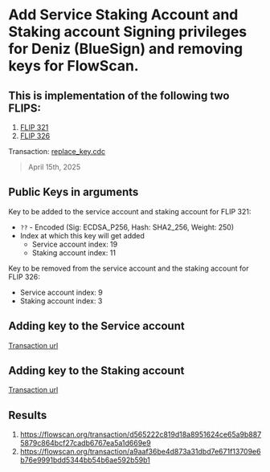 # Add Service Staking Account and Staking account Signing privileges for Deniz (BlueSign) and removing keys for FlowScan.

## This is implementation of the following two FLIPS:
1. [FLIP 321](https://github.com/onflow/flips/blob/5c23e1798c4f1d0bd49fc37954923170771aec79/governance/20250319-redundancy-improvement.md)
2. [FLIP 326](https://github.com/onflow/flips/blob/a88f94057f7292a9dc86ae679e3a3fbdc78d3313/governance/20250412-removing-ichi-from-multi-sig.md)

Transaction: [replace_key.cdc](../../../../templates/replace_key.cdc)

> April 15th, 2025

## Public Keys in arguments

Key to be added to the service account and staking account for FLIP 321:

- `??` - Encoded (Sig: ECDSA_P256, Hash: SHA2_256, Weight: 250)
- Index at which this key will get added
  - Service account index: 19
  - Staking account index: 11

Key to be removed from the service account and the staking account for FLIP 326:

- Service account index: 9
- Staking account index: 3


## Adding key to the Service account
[Transaction url]()

## Adding key to the Staking account
[Transaction url]()



## Results


1. https://flowscan.org/transaction/d565222c819d18a8951624ce65a9b8875879c864bcf27cadb6767ea5a1d669e9
2. https://flowscan.org/transaction/a9aaf36be4d873a31dbd7e671f13709e6b76e9991bdd5344bb54b6ae592b59b1